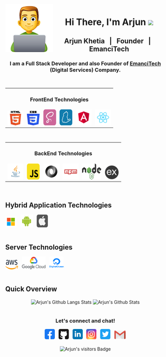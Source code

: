 <img src="https://github.com/arjunkhetia/arjunkhetia/blob/master/images/developer.png" align="left" width="150" height="150">
<div align="center">
   <h1>Hi There, I'm Arjun  <img src="https://media.giphy.com/media/hvRJCLFzcasrR4ia7z/giphy.gif" width="25px"> </h1>
</div>
<div align="center">
   <h2> Arjun Khetia &nbsp; | &nbsp; Founder &nbsp; | &nbsp; EmanciTech </h2>
   <h3>
      I am a Full Stack Developer and also Founder of 
      <span>
         <a href="http://www.emancitech.com">EmanciTech</a>
      </span> 
      (Digital Services) Company.
   </h3>
</div>
<br />
<div align="center">
   <table border="0">
      <tr>
         <td align="center"><h3>FrontEnd Technologies</h3></td>
      </tr>
      <tr>
         <td>
            <img raw=true height="45" width="50" src="https://github.com/arjunkhetia/arjunkhetia/blob/master/images/html.png">
            &nbsp;
            <img raw=true height="45" width="40" src="https://github.com/arjunkhetia/arjunkhetia/blob/master/images/css.png">
            &nbsp;
            <img raw=true height="50" width="40" src="https://github.com/arjunkhetia/arjunkhetia/blob/master/images/sass.svg">
            &nbsp;
            <img raw=true height="50" width="40" src="https://github.com/arjunkhetia/arjunkhetia/blob/master/images/yarn.svg">
            &nbsp;
            <img raw=true height="50" width="50" src="https://github.com/arjunkhetia/arjunkhetia/blob/master/images/angular.svg">
            &nbsp;
            <img raw=true height="50" width="50" src="https://github.com/arjunkhetia/arjunkhetia/blob/master/images/react.svg">
         </td>
      </tr>
   </table>
   &nbsp; 
   <table border="0">
      <tr>
         <td align="center"><h3>BackEnd Technologies</h3></td>
      </tr>
      <tr>
         <td>
            <img raw=true height="50" width="50" src="https://github.com/arjunkhetia/arjunkhetia/blob/master/images/java.svg">
            &nbsp;
            <img raw=true height="50" width="40" src="https://github.com/arjunkhetia/arjunkhetia/blob/master/images/javascript.svg">
            &nbsp;
            <img raw=true height="50" width="50" src="https://github.com/arjunkhetia/arjunkhetia/blob/master/images/json.svg">
            &nbsp;
            <img raw=true height="50" width="50" src="https://github.com/arjunkhetia/arjunkhetia/blob/master/images/npm.svg">
            &nbsp;
            <img raw=true height="50" width="60" src="https://github.com/arjunkhetia/arjunkhetia/blob/master/images/nodejs.png">
            &nbsp;
            <img raw=true height="45" width="45" src="https://github.com/arjunkhetia/arjunkhetia/blob/master/images/expressjs.png">
         </td>
      </tr>
   </table>
</div>
<br />
<div align="left">
   <h2> Hybrid Application Technologies </h2>
   <img raw=true height="35" width="35" src="https://github.com/arjunkhetia/arjunkhetia/blob/master/images/windows.svg">
   &nbsp;
   <img raw=true height="40" width="40" src="https://github.com/arjunkhetia/arjunkhetia/blob/master/images/android.svg">
   &nbsp;
   <img raw=true height="40" width="35" src="https://github.com/arjunkhetia/arjunkhetia/blob/master/images/apple.svg">
</div>
<br />
<div align="left">
   <h2> Server Technologies </h2>
   <img raw=true height="30" width="40" src="https://github.com/arjunkhetia/arjunkhetia/blob/master/images/aws.png">
   &nbsp;
   <img raw=true height="40" width="75" src="https://github.com/arjunkhetia/arjunkhetia/blob/master/images/google.png">
   &nbsp;
   <img raw=true height="40" width="45" src="https://github.com/arjunkhetia/arjunkhetia/blob/master/images/digitalocean.png">
</div>
<br />
<div align="left">
   <h2> Quick Overview </h2>
</div>
<div align="center">
   <img src="https://github-readme-stats.vercel.app/api/top-langs/?username=arjunkhetia&langs_count=10&layout=compact" align="center" alt="Arjun's Github Langs Stats" />
   <img src="https://github-readme-stats.vercel.app/api?username=arjunkhetia&show_icons=true" align="center" alt="Arjun's Github Stats" />
</div>
<br />
<div align="center">
   <h3>Let's connect and chat!</h3>
   <a href="https://www.facebook.com/arjunkhetia"><img raw=true height="32" width="32" src="https://github.com/arjunkhetia/arjunkhetia/blob/master/images/facebook.svg"></a>
   &nbsp;
   <a href="https://github.com/arjunkhetia"><img height="32" width="32" src="https://github.com/arjunkhetia/arjunkhetia/blob/master/images/github.svg"></a>
   &nbsp;
   <a href="https://www.linkedin.com/in/arjun-khetia-32527a54/"><img height="32" width="32" src="https://github.com/arjunkhetia/arjunkhetia/blob/master/images/linkedin.svg"></a>
   &nbsp;
   <a href="https://www.instagram.com/arjunkhetia/"><img height="32" width="32" src="https://github.com/arjunkhetia/arjunkhetia/blob/master/images/instagram.svg"></a>
   &nbsp;
   <a href="https://twitter.com/arjunkhetia"><img height="32" width="32" src="https://github.com/arjunkhetia/arjunkhetia/blob/master/images/twitter.svg"></a>
   &nbsp;
   <a href="mailto:arjunkhetia@gmail.com"><img width="37" src="https://github.com/arjunkhetia/arjunkhetia/blob/master/images/gmail.png"></a>
</div>
<br />
<div align="center">
   <img src="https://visitor-badge.glitch.me/badge?page_id=arjunkhetia" align="center" alt="Arjun's visitors Badge" />
</div>
